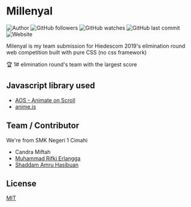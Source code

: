 # Millenyal
![Author](https://img.shields.io/badge/made%20by-shaddamah-blue)
![GitHub followers](https://img.shields.io/github/followers/Shaddamah?style=social)
![GitHub watches](https://img.shields.io/github/stars/Shaddamah/webhiedescom?style=social)
![GitHub last commit](https://img.shields.io/github/last-commit/Shaddamah/webhiedescom)
![Website](https://img.shields.io/website?url=http%3A%2F%2Fshaddamah.github.io%2Fwebhiedescom%2F)

Milenyal is my team submission for Hiedescom 2019's elimination round web competition built with pure CSS (no css framework)

🏆 1# elimination round's team with the largest score

## Javascript library used
* [AOS - Animate on Scroll](https://michalsnik.github.io/aos/)
* [anime.js](https://animejs.com/)

## Team / Contributor
We're from SMK Negeri 1 Cimahi
* Candra Miftah
* [Muhammad Rifki Erlangga](https://github.com/RifkiEr24)
* [Shaddam Amru Hasibuan](https://github.com/Shaddamah)

## License
[MIT](https://choosealicense.com/licenses/mit/)
